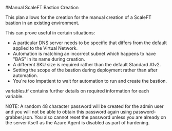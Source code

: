 #Manual ScaleFT Bastion Creation

This plan allows for the creation for the manual creation of a ScaleFT bastion in an existing environment.

This can prove useful in certain situations:
 - A particular DNS server needs to be specific that differs from the default applied to the Virtual Network.
 - Automation is matching an incorrect subnet which happens to have "BAS" in its name during creation.
 - A different SKU size is required rather than the default Standard A1v2.
 - Setting the scope of the bastion during deployment rather than after automation.
 - You're too impatient to wait for automation to run and create the bastion.

variables.tf contains further details on required information for each variable.

NOTE: A random 48 character password will be created for the admin user and you will not be able to obtain this password again using password-grabber.json. You also cannot reset the password unless you are already on the server itself as the Azure Agent is disabled as part of hardening.